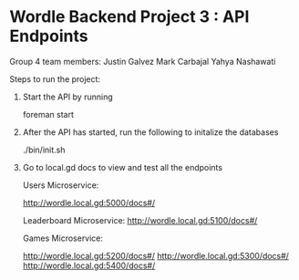 # Wordle Backend Project 3 : API Endpoints

Group 4 team members:
Justin Galvez
Mark Carbajal
Yahya Nashawati

Steps to run the project:

1. Start the API by running

   foreman start

2. After the API has started, run the following to initalize the databases

   ./bin/init.sh

2. Go to local.gd docs to view and test all the endpoints

   Users Microservice: 

   http://wordle.local.gd:5000/docs#/

   Leaderboard Microservice:
   http://wordle.local.gd:5100/docs#/

   Games Microservice:
   
   http://wordle.local.gd:5200/docs#/
   http://wordle.local.gd:5300/docs#/
   http://wordle.local.gd:5400/docs#/





